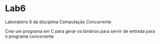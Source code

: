 # Lab6
Laboratório 6 da disciplina Computação Concorrente

Criei um programa em C para gerar os binários para servir de entrada para o programa concorrente
